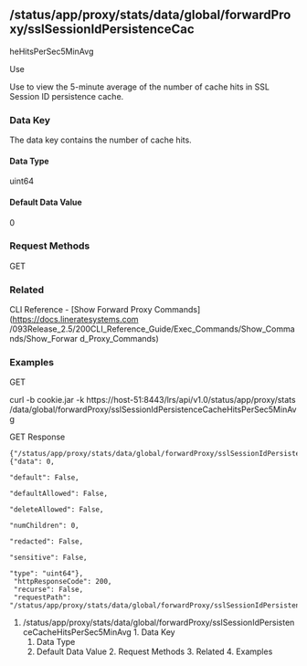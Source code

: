 ## /status/app/proxy/stats/data/global/forwardProxy/sslSessionIdPersistenceCac
heHitsPerSec5MinAvg

Use

Use to view the 5-minute average of the number of cache hits in SSL Session ID
persistence cache.

### Data Key

The data key contains the number of cache hits.

#### Data Type

uint64

#### Default Data Value

0

### Request Methods

GET

### Related

CLI Reference - [Show Forward Proxy Commands](https://docs.lineratesystems.com
/093Release_2.5/200CLI_Reference_Guide/Exec_Commands/Show_Commands/Show_Forwar
d_Proxy_Commands)

### Examples

GET

curl -b cookie.jar -k https://host-51:8443/lrs/api/v1.0/status/app/proxy/stats
/data/global/forwardProxy/sslSessionIdPersistenceCacheHitsPerSec5MinAvg

GET Response

    
    {"/status/app/proxy/stats/data/global/forwardProxy/sslSessionIdPersistenceCacheHitsPerSec5MinAvg": {"data": 0,
                                                                                                         "default": False,
                                                                                                         "defaultAllowed": False,
                                                                                                         "deleteAllowed": False,
                                                                                                         "numChildren": 0,
                                                                                                         "redacted": False,
                                                                                                         "sensitive": False,
                                                                                                         "type": "uint64"},
     "httpResponseCode": 200,
     "recurse": False,
     "requestPath": "/status/app/proxy/stats/data/global/forwardProxy/sslSessionIdPersistenceCacheHitsPerSec5MinAvg"}
    

  1. /status/app/proxy/stats/data/global/forwardProxy/sslSessionIdPersistenceCacheHitsPerSec5MinAvg
    1. Data Key
      1. Data Type
      2. Default Data Value
    2. Request Methods
    3. Related
    4. Examples

